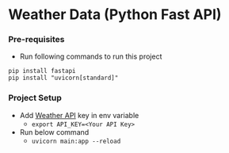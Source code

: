 # Weather Data (Python Fast API)

### Pre-requisites

- Run following commands to run this project
```
pip install fastapi
pip install "uvicorn[standard]"
```



### Project Setup
- Add [Weather API](https://rapidapi.com/weatherapi/api/weatherapi-com) key in env variable
  - ``export API_KEY=<Your API Key>``
- Run below command
  - ``uvicorn main:app --reload``